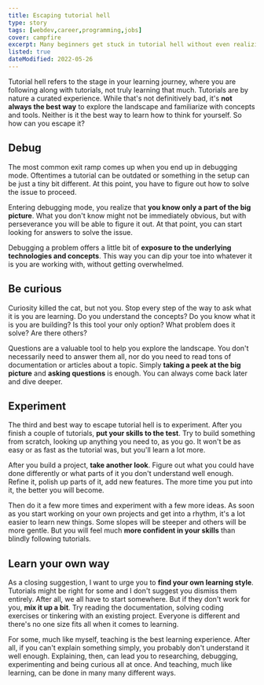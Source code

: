 ```yaml
---
title: Escaping tutorial hell
type: story
tags: [webdev,career,programming,jobs]
cover: campfire
excerpt: Many beginners get stuck in tutorial hell without even realizing. Here are 4 simple ways to escape tutorial hell and get back to learning.
listed: true
dateModified: 2022-05-26
---
```


Tutorial hell refers to the stage in your learning journey, where you are following along with tutorials, not truly learning that much. Tutorials are by nature a curated experience. While that's not definitively bad, it's **not always the best way** to explore the landscape and familiarize with concepts and tools. Neither is it the best way to learn how to think for yourself. So how can you escape it?

## Debug

The most common exit ramp comes up when you end up in debugging mode. Oftentimes a tutorial can be outdated or something in the setup can be just a tiny bit different. At this point, you have to figure out how to solve the issue to proceed.

Entering debugging mode, you realize that **you know only a part of the big picture**. What you don't know might not be immediately obvious, but with perseverance you will be able to figure it out. At that point, you can start looking for answers to solve the issue.

Debugging a problem offers a little bit of **exposure to the underlying technologies and concepts**. This way you can dip your toe into whatever it is you are working with, without getting overwhelmed.

## Be curious

Curiosity killed the cat, but not you. Stop every step of the way to ask what it is you are learning. Do you understand the concepts? Do you know what it is you are building? Is this tool your only option? What problem does it solve? Are there others?

Questions are a valuable tool to help you explore the landscape. You don't necessarily need to answer them all, nor do you need to read tons of documentation or articles about a topic. Simply **taking a peek at the big picture** and **asking questions** is enough. You can always come back later and dive deeper.

## Experiment

The third and best way to escape tutorial hell is to experiment. After you finish a couple of tutorials, **put your skills to the test**. Try to build something from scratch, looking up anything you need to, as you go. It won't be as easy or as fast as the tutorial was, but you'll learn a lot more.

After you build a project, **take another look**. Figure out what you could have done differently or what parts of it you don't understand well enough. Refine it, polish up parts of it, add new features. The more time you put into it, the better you will become.

Then do it a few more times and experiment with a few more ideas. As soon as you start working on your own projects and get into a rhythm, it's a lot easier to learn new things. Some slopes will be steeper and others will be more gentle. But you will feel much **more confident in your skills** than blindly following tutorials.

## Learn your own way

As a closing suggestion, I want to urge you to **find your own learning style**. Tutorials might be right for some and I don't suggest you dismiss them entirely. After all, we all have to start somewhere. But if they don't work for you, **mix it up a bit**. Try reading the documentation, solving coding exercises or tinkering with an existing project. Everyone is different and there's no one size fits all when it comes to learning.

For some, much like myself, teaching is the best learning experience. After all, if you can't explain something simply, you probably don't understand it well enough. Explaining, then, can lead you to researching, debugging, experimenting and being curious all at once. And teaching, much like learning, can be done in many many different ways.
